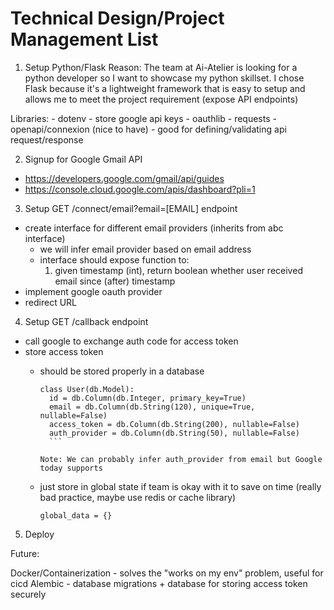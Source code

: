 # Technical Design/Project Management List

1. Setup Python/Flask
  Reason: The team at Ai-Atelier is looking for a python developer so I want to showcase my python skillset. I chose Flask because it's a lightweight framework that is easy to setup and allows me to meet the project requirement (expose API endpoints)

  Libraries:
    - dotenv - store google api keys
    - oauthlib
    - requests
    - openapi/connexion (nice to have) - good for defining/validating api request/response

2. Signup for Google Gmail API
  - https://developers.google.com/gmail/api/guides
  - https://console.cloud.google.com/apis/dashboard?pli=1

3. Setup  GET /connect/email?email=[EMAIL] endpoint
  - create interface for different email providers (inherits from abc interface)
    - we will infer email provider based on email address
    - interface should expose function to:
      1. given timestamp (int), return boolean whether user received email since (after) timestamp
  - implement google oauth provider
  - redirect URL

4. Setup GET /callback endpoint
  - call google to exchange auth code for access token
  - store access token
    - should be stored properly in a database

        ```
        class User(db.Model):
          id = db.Column(db.Integer, primary_key=True)
          email = db.Column(db.String(120), unique=True, nullable=False)
          access_token = db.Column(db.String(200), nullable=False)
          auth_provider = db.Column(db.String(50), nullable=False)
          ```

        Note: We can probably infer auth_provider from email but Google today supports

    - just store in global state if team is okay with it to save on time (really bad practice, maybe use redis or cache library)

        `global_data = {} `

5. Deploy


Future:

Docker/Containerization - solves the "works on my env" problem, useful for cicd
Alembic - database migrations + database for storing access token securely

